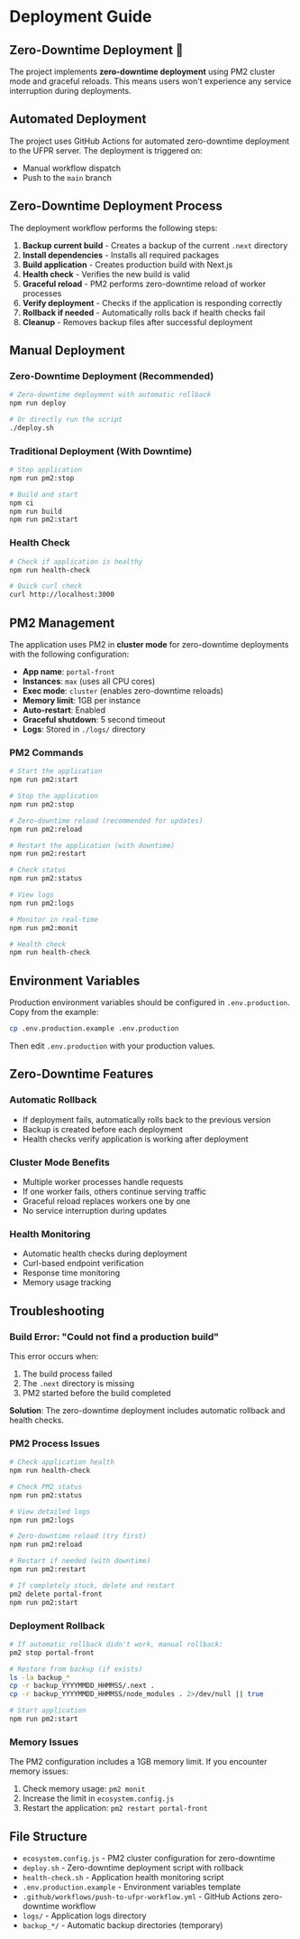 # Deployment Guide

## Zero-Downtime Deployment 🚀

The project implements **zero-downtime deployment** using PM2 cluster mode and graceful reloads. This means users won't experience any service interruption during deployments.

## Automated Deployment

The project uses GitHub Actions for automated zero-downtime deployment to the UFPR server. The deployment is triggered on:
- Manual workflow dispatch
- Push to the `main` branch

## Zero-Downtime Deployment Process

The deployment workflow performs the following steps:

1. **Backup current build** - Creates a backup of the current `.next` directory
2. **Install dependencies** - Installs all required packages
3. **Build application** - Creates production build with Next.js
4. **Health check** - Verifies the new build is valid
5. **Graceful reload** - PM2 performs zero-downtime reload of worker processes
6. **Verify deployment** - Checks if the application is responding correctly
7. **Rollback if needed** - Automatically rolls back if health checks fail
8. **Cleanup** - Removes backup files after successful deployment

## Manual Deployment

### Zero-Downtime Deployment (Recommended)

```bash
# Zero-downtime deployment with automatic rollback
npm run deploy

# Or directly run the script
./deploy.sh
```

### Traditional Deployment (With Downtime)

```bash
# Stop application
npm run pm2:stop

# Build and start
npm ci
npm run build
npm run pm2:start
```

### Health Check

```bash
# Check if application is healthy
npm run health-check

# Quick curl check
curl http://localhost:3000
```

## PM2 Management

The application uses PM2 in **cluster mode** for zero-downtime deployments with the following configuration:

- **App name**: `portal-front`
- **Instances**: `max` (uses all CPU cores)
- **Exec mode**: `cluster` (enables zero-downtime reloads)
- **Memory limit**: 1GB per instance
- **Auto-restart**: Enabled
- **Graceful shutdown**: 5 second timeout
- **Logs**: Stored in `./logs/` directory

### PM2 Commands

```bash
# Start the application
npm run pm2:start

# Stop the application
npm run pm2:stop

# Zero-downtime reload (recommended for updates)
npm run pm2:reload

# Restart the application (with downtime)
npm run pm2:restart

# Check status
npm run pm2:status

# View logs
npm run pm2:logs

# Monitor in real-time
npm run pm2:monit

# Health check
npm run health-check
```

## Environment Variables

Production environment variables should be configured in `.env.production`. Copy from the example:

```bash
cp .env.production.example .env.production
```

Then edit `.env.production` with your production values.

## Zero-Downtime Features

### Automatic Rollback
- If deployment fails, automatically rolls back to the previous version
- Backup is created before each deployment
- Health checks verify application is working after deployment

### Cluster Mode Benefits
- Multiple worker processes handle requests
- If one worker fails, others continue serving traffic
- Graceful reload replaces workers one by one
- No service interruption during updates

### Health Monitoring
- Automatic health checks during deployment
- Curl-based endpoint verification
- Response time monitoring
- Memory usage tracking

## Troubleshooting

### Build Error: "Could not find a production build"

This error occurs when:
1. The build process failed
2. The `.next` directory is missing
3. PM2 started before the build completed

**Solution**: The zero-downtime deployment includes automatic rollback and health checks.

### PM2 Process Issues

```bash
# Check application health
npm run health-check

# Check PM2 status
npm run pm2:status

# View detailed logs
npm run pm2:logs

# Zero-downtime reload (try first)
npm run pm2:reload

# Restart if needed (with downtime)
npm run pm2:restart

# If completely stuck, delete and restart
pm2 delete portal-front
npm run pm2:start
```

### Deployment Rollback

```bash
# If automatic rollback didn't work, manual rollback:
pm2 stop portal-front

# Restore from backup (if exists)
ls -la backup_*
cp -r backup_YYYYMMDD_HHMMSS/.next .
cp -r backup_YYYYMMDD_HHMMSS/node_modules . 2>/dev/null || true

# Start application
npm run pm2:start
```

### Memory Issues

The PM2 configuration includes a 1GB memory limit. If you encounter memory issues:

1. Check memory usage: `pm2 monit`
2. Increase the limit in `ecosystem.config.js`
3. Restart the application: `pm2 restart portal-front`

## File Structure

- `ecosystem.config.js` - PM2 cluster configuration for zero-downtime
- `deploy.sh` - Zero-downtime deployment script with rollback
- `health-check.sh` - Application health monitoring script
- `.env.production.example` - Environment variables template
- `.github/workflows/push-to-ufpr-workflow.yml` - GitHub Actions zero-downtime workflow
- `logs/` - Application logs directory
- `backup_*/` - Automatic backup directories (temporary)